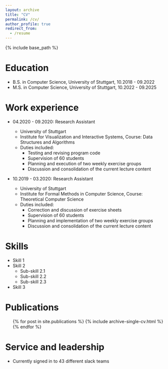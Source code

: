 ```yaml
---
layout: archive
title: "CV"
permalink: /cv/
author_profile: true
redirect_from:
  - /resume
---
```


{% include base_path %}

Education
======
* B.S. in Computer Science, University of Stuttgart, 10.2018 - 09.2022
* M.S. in Computer Science, University of Stuttgart, 10.2022 - 09.2025

Work experience
======
* 04.2020 - 09.2020: Research Assistant
  * University of Stuttgart
  * Institute for Visualization and Interactive Systems, Course: Data Structures and Algorithms
  * Duties included:
    * Testing and revising program code
    * Supervision of 60 students
    * Planning and execution of two weekly exercise groups
    * Discussion and consolidation of the current lecture content


* 10.2019 - 03.2020: Research Assistant
  * University of Stuttgart
  * Institute for Formal Methods in Computer Science, Course: Theoretical Computer Science
  * Duties included:
    * Correction and discussion of exercise sheets
    * Supervision of 60 students
    * Planning and implementation of two weekly exercise groups
    * Discussion and consolidation of the current lecture content
  
Skills
======
* Skill 1
* Skill 2
  * Sub-skill 2.1
  * Sub-skill 2.2
  * Sub-skill 2.3
* Skill 3

Publications
======
  <ul>{% for post in site.publications %}
    {% include archive-single-cv.html %}
  {% endfor %}</ul>
  
Service and leadership
======
* Currently signed in to 43 different slack teams
